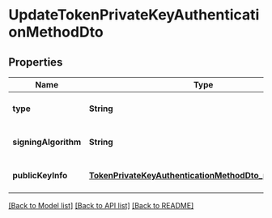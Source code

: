 # UpdateTokenPrivateKeyAuthenticationMethodDto

## Properties

| Name                 | Type                                                                                                                | Description | Notes                        |
| -------------------- | ------------------------------------------------------------------------------------------------------------------- | ----------- | ---------------------------- |
| **type**             | **String**                                                                                                          |             | [optional] [default to null] |
| **signingAlgorithm** | **String**                                                                                                          |             | [optional] [default to null] |
| **publicKeyInfo**    | [**TokenPrivateKeyAuthenticationMethodDto_publicKeyInfo**](TokenPrivateKeyAuthenticationMethodDto_publicKeyInfo.md) |             | [optional] [default to null] |

[[Back to Model list]](../README.md#documentation-for-models) [[Back to API list]](../README.md#documentation-for-api-endpoints) [[Back to README]](../README.md)
